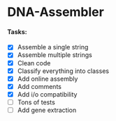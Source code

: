 # DNA-Assembler
#### Tasks:
  - [x] Assemble a single string
  - [x] Assemble multiple strings
  - [x] Clean code
  - [x] Classify everything into classes
  - [x] Add online assembly
  - [x] Add comments
  - [x] Add i/o compatibility
  - [ ] Tons of tests
  - [ ] Add gene extraction